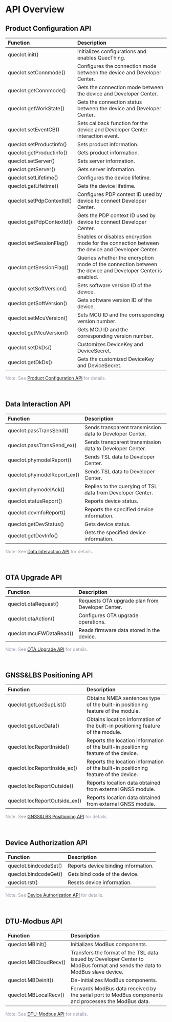 # API Overview

## __Product Configuration API__

| Function                  | Description                                                  |
| :------------------------ | :----------------------------------------------------------- |
| quecIot.init()            | Initializes configurations and enables QuecThing.            |
| quecIot.setConnmode()     | Configures the connection mode between the device and Developer Center.   |
| quecIot.getConnmode()     | Gets the connection mode between the device and Developer Center.         |
| quecIot.getWorkState()    | Gets the connection status between the device and Developer Center.       |
| quecIot.setEventCB()      | Sets callback function for the device and Developer Center interaction event. |
| quecIot.setProductinfo()  | Sets product information.                                    |
| quecIot.getProductinfo()  | Gets product information.                                    |
| quecIot.setServer()       | Sets server information.                                     |
| quecIot.getServer()       | Gets server information.                                     |
| quecIot.setLifetime()     | Configures the device lifetime.                              |
| quecIot.getLifetime()     | Gets the device lifetime.                                    |
| quecIot.setPdpContextId() | Configures PDP context ID used by device to connect Developer Center.     |
| quecIot.getPdpContextId() | Gets the PDP context ID used by device to connect Developer Center.       |
| quecIot.setSessionFlag()  | Enables or disables encryption mode for the connection between the device and Developer Center. |
| quecIot.getSessionFlag()  | Queries whether the encryption mode of the connection between the device and Developer Center is enabled. |
| quecIot.setSoftVersion()  | Sets software version ID of the device.                      |
| quecIot.getSoftVersion()  | Gets software version ID of the device.                      |
| quecIot.setMcuVersion()   | Sets MCU ID and the corresponding version number.            |
| quecIot.getMcuVersion()   | Gets MCU ID and the corresponding version number.            |
| quecIot.setDkDs()         | Customizes DeviceKey and DeviceSecret.                       |
| quecIot.getDkDs()         | Gets the customized DeviceKey and DeviceSecret.              |

<font color=#999AAA >Note: See [Product Configuration API](/en/deviceDevelop/wifi/QuecPython/api/wifi-quecpython-api-02.md) for details.</font>

<br>

 

 ## __Data Interaction API__

| Function                    | Description                                   |
| :-------------------------- | :-------------------------------------------- |
| quecIot.passTransSend()     | Sends transparent transmission data to Developer Center.   |
| quecIot.passTransSend_ex()  | Sends transparent transmission data to Developer Center.   |
| quecIot.phymodelReport()    | Sends TSL data to Developer Center.                        |
| quecIot.phymodelReport_ex() | Sends TSL data to Developer Center.                        |
| quecIot.phymodelAck()       | Replies to the querying of TSL data from Developer Center. |
| quecIot.statusReport()      | Reports device status.                        |
| quecIot.devInfoReport()     | Reports the specified device information.     |
| quecIot.getDevStatus()      | Gets device status.                           |
| quecIot.getDevInfo()        | Gets the specified device information.        |

<font color=#999AAA >Note: See [Data Interaction API](/en/deviceDevelop/wifi/QuecPython/api/wifi-quecpython-api-03.md) for details.</font>

<br>

## __OTA Upgrade API__

| Function                | Description                               |
| :---------------------- | :---------------------------------------- |
| quecIot.otaRequest()    | Requests OTA upgrade plan from Developer Center.       |
| quecIot.otaAction()     | Configures OTA upgrade operations.        |
| quecIot.mcuFWDataRead() | Reads firmware data stored in the device. |

<font color=#999AAA >Note: See [OTA Upgrade API](/en/deviceDevelop/wifi/QuecPython/api/wifi-quecpython-api-04.md) for details.</font>

<br>


## __GNSS&LBS Positioning API__

| Function                      | Description                                                  |
| :---------------------------- | :----------------------------------------------------------- |
| quecIot.getLocSupList()       | Obtains NMEA sentences type of the built-in positioning feature of the module. |
| quecIot.getLocData()          | Obtains location information of the built-in positioning feature of the module. |
| quecIot.locReportInside()     | Reports the location information of the built-in positioning feature of the device. |
| quecIot.locReportInside_ex()  | Reports the location information of the built-in positioning feature of the device. |
| quecIot.locReportOutside()    | Reports location data obtained from external GNSS module.    |
| quecIot.locReportOutside_ex() | Reports location data obtained from external GNSS module.    |

<font color=#999AAA >Note: See [GNSS&LBS Positioning API](/en/deviceDevelop/wifi/QuecPython/api/wifi-quecpython-api-06.md) for details.</font>

<br>

## __Device Authorization API__

| Function              | Description                         |
| :-------------------- | :---------------------------------- |
| quecIot.bindcodeSet() | Reports device binding information. |
| quecIot.bindcodeGet() | Gets bind code of the device.       |
| quecIot.rst()         | Resets device information.          |

<font color=#999AAA >Note: See [Device Authorization API](/en/deviceDevelop/wifi/QuecPython/api/wifi-quecpython-api-07.md) for details.</font>

<br>

## __DTU-Modbus API__

| Function              | Description                                                  |
| :-------------------- | :----------------------------------------------------------- |
| quecIot.MBInit()      | Initializes ModBus components.                               |
| quecIot.MBCloudRecv() | Transfers the format of the TSL data issued by Developer Center to ModBus format and sends the data to ModBus slave device. |
| quecIot.MBDeinit()    | De-initializes ModBus components.                            |
| quecIot.MBLocalRecv() | Forwards ModBus data received by the serial port to ModBus components and processes the ModBus data. |

<font color=#999AAA >Note: See [DTU-Modbus API](/en/deviceDevelop/wifi/QuecPython/api/wifi-quecpython-api-08.md) for details.</font>

